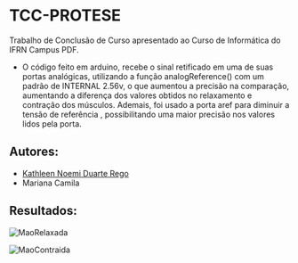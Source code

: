 # TCC-PROTESE
Trabalho de Conclusão de Curso apresentado ao Curso de Informática do IFRN Campus PDF.
* O código feito em arduino, recebe o sinal retificado em uma de suas portas analógicas, utilizando a função analogReference() com um padrão de INTERNAL 2.56v, o que aumentou a precisão na comparação, aumentando a diferença dos valores obtidos no relaxamento e contração dos músculos. Ademais, foi usado a porta aref para diminuir a tensão de referência , possibilitando uma maior precisão nos valores lidos pela porta.

## Autores:
* [Kathleen Noemi Duarte Rego](https://github.com/kathleenrego)
* Mariana Camila

## Resultados:
![MaoRelaxada](https://i.imgur.com/oAhW180.png)

![MaoContraida](https://i.imgur.com/i6f8Nr4.png)
